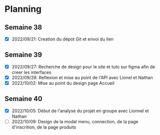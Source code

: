 # Planning
## Semaine 38
- [x] 2022/09/21: Creation du dépot Git et envoi du lien

## Semaine 39
- [x] 2022/09/27: Recherche de design pour le site et tuto sur figma afin de creer les interfaces
- [x] 2022/09/28: Reflexion et mise au point de l'API avec Lionel et Nathan
- [x] 2022/10/02: Mise au point du design page Accueil

## Semaine 40
- [x] 2022/10/05: Début de l'analyse du projet en groupe avec Lionnel et Nathan
- [ ] 2022/10/09: Design de la modal menu, connection, de la page d'inscrition, de la page produits
